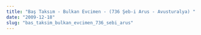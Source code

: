 ```yaml
---
title: "Baş Taksım - Bulkan Evcimen - (736 Şeb-i Arus - Avusturalya) "
date: "2009-12-18"
slug: "bas_taksim_bulkan_evcimen_736_sebi_arus"
---
```


<object width="425" height="344"><param name="movie" value="http://www.youtube.com/v/p97qTE9i6bA&hl=en_US&fs=1&"></param><param name="allowFullScreen" value="true"></param><param name="allowscriptaccess" value="always"></param><embed src="http://www.youtube.com/v/p97qTE9i6bA&hl=en_US&fs=1&" type="application/x-shockwave-flash" allowscriptaccess="always" allowfullscreen="true" width="425" height="344"></embed></object>
